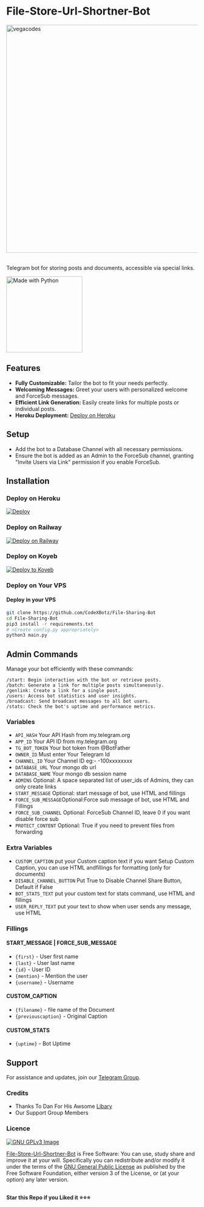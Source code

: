 # File-Store-Url-Shortner-Bot

<div align="LEFT">
  <img src="https://c4.wallpaperflare.com/wallpaper/273/577/73/zero-two-darling-in-the-franxx-anime-girls-pink-hair-darling-in-the-franxx-wallpaper-preview.jpg" width="600" alt="vegacodes">
</div>

<br>

Telegram bot for storing posts and documents, accessible via special links.

<div align="left">
  <img src="http://ForTheBadge.com/images/badges/made-with-python.svg" width ="200" alt="Made with Python">
</div>

## Features

- **Fully Customizable:** Tailor the bot to fit your needs perfectly.
- **Welcoming Messages:** Greet your users with personalized welcome and ForceSub messages.
- **Efficient Link Generation:** Easily create links for multiple posts or individual posts.
- **Heroku Deployment:** [Deploy on Heroku](https://heroku.com/deploy?template=https://github.com/Loveisblind0/File-Store-Url-Shortner-Bot)

## Setup

- Add the bot to a Database Channel with all necessary permissions.
- Ensure the bot is added as an Admin to the ForceSub channel, granting "Invite Users via Link" permission if you enable ForceSub.

## Installation

### Deploy on Heroku

[![Deploy](https://www.herokucdn.com/deploy/button.svg)](https://heroku.com/deploy)

### Deploy on Railway

[![Deploy on Railway](https://railway.app/button.svg)](https://railway.app/new/template/1jKLr4)

### Deploy on Koyeb

[![Deploy to Koyeb](https://www.koyeb.com/static/images/deploy/button.svg)](https://app.koyeb.com/deploy?type=git&repository=github.com/misterrnova/File-Store-Url-Shortner-Bot&branch=koyeb&name=filesharingbot)

### Deploy on Your VPS

#### Deploy in your VPS
````bash
git clone https://github.com/CodeXBotz/File-Sharing-Bot
cd File-Sharing-Bot
pip3 install -r requirements.txt
# <Create config.py appropriately>
python3 main.py
````

## Admin Commands

Manage your bot efficiently with these commands:

```
/start: Begin interaction with the bot or retrieve posts.
/batch: Generate a link for multiple posts simultaneously.
/genlink: Create a link for a single post.
/users: Access bot statistics and user insights.
/broadcast: Send broadcast messages to all bot users.
/stats: Check the bot's uptime and performance metrics.
```


### Variables

* `API_HASH` Your API Hash from my.telegram.org
* `APP_ID` Your API ID from my.telegram.org
* `TG_BOT_TOKEN` Your bot token from @BotFather
* `OWNER_ID` Must enter Your Telegram Id
* `CHANNEL_ID` Your Channel ID eg:- -100xxxxxxxx
* `DATABASE_URL` Your mongo db url
* `DATABASE_NAME` Your mongo db session name
* `ADMINS` Optional: A space separated list of user_ids of Admins, they can only create links
* `START_MESSAGE` Optional: start message of bot, use HTML and fillings
* `FORCE_SUB_MESSAGE`Optional:Force sub message of bot, use HTML and Fillings
* `FORCE_SUB_CHANNEL` Optional: ForceSub Channel ID, leave 0 if you want disable force sub
* `PROTECT_CONTENT` Optional: True if you need to prevent files from forwarding

### Extra Variables

* `CUSTOM_CAPTION` put your Custom caption text if you want Setup Custom Caption, you can use HTML andfillings for formatting (only for documents)
* `DISABLE_CHANNEL_BUTTON` Put True to Disable Channel Share Button, Default if False
* `BOT_STATS_TEXT` put your custom text for stats command, use HTML and fillings
* `USER_REPLY_TEXT` put your text to show when user sends any message, use HTML


### Fillings
#### START_MESSAGE | FORCE_SUB_MESSAGE

* `{first}` - User first name
* `{last}` - User last name
* `{id}` - User ID
* `{mention}` - Mention the user
* `{username}` - Username

#### CUSTOM_CAPTION

* `{filename}` - file name of the Document
* `{previouscaption}` - Original Caption

#### CUSTOM_STATS

* `{uptime}` - Bot Uptime

## Support

For assistance and updates, join our [Telegram Group](https://www.telegram.dog/cinearcade).

### Credits

- Thanks To Dan For His Awsome [Libary](https://github.com/pyrogram/pyrogram)
- Our Support Group Members

### Licence
[![GNU GPLv3 Image](https://www.gnu.org/graphics/gplv3-127x51.png)](http://www.gnu.org/licenses/gpl-3.0.en.html)  

[File-Store-Url-Shortner-Bot](https://github.com/misterrnova/File-Store-Url-Shortner-Bot/) is Free Software: You can use, study share and improve it at your
will. Specifically you can redistribute and/or modify it under the terms of the
[GNU General Public License](https://www.gnu.org/licenses/gpl.html) as
published by the Free Software Foundation, either version 3 of the License, or
(at your option) any later version. 

##

   **Star this Repo if you Liked it ⭐⭐⭐**



